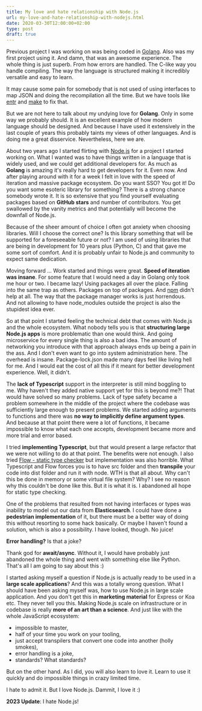 ```yaml
---
title: My love and hate relationship with Node.js
url: my-love-and-hate-relationship-with-nodejs.html
date: 2020-03-30T12:00:00+02:00
type: post
draft: true
---
```


Previous project I was working on was being coded in
[Golang](https://golang.org/). Also was my first project using it. And damn,
that was an awesome experience. The whole thing is just superb. From how errors
are handled. The C-like way you handle compiling. The way the language is
structured making it incredibly versatile and easy to learn.

It may cause some pain for somebody that is not used of using interfaces to map
JSON and doing the recompilation all the time. But we have tools like
[entr](http://eradman.com/entrproject/) and
[make](https://www.gnu.org/software/make/) to fix that.

But we are not here to talk about my undying love for **Golang**. Only in some
way we probably should. It is an excellent example of how modern language should
be designed. And because I have used it extensively in the last couple of years
this probably taints my views of other languages. And is doing me a great
disservice. Nevertheless, here we are.

About two years ago I started flirting with [Node.js](https://nodejs.org/en/)
for a project I started working on. What I wanted was to have things written in
a language that is widely used, and we could get additional developers for.  As
much as **Golang** is amazing it's really hard to get developers for it.  Even
now. And after playing around with it for a week I felt in love with the speed
of iteration and massive package ecosystem. Do you want SSO? You got it!  Do you
want some esoteric library for something? There is a strong chance somebody
wrote it. It is so extensive that you find yourself evaluating packages based on
**GitHub stars** and number of contributors. You get swallowed by the vanity
metrics and that potentially will become the downfall of Node.js.

Because of the sheer amount of choice I often got anxiety when choosing
libraries. Will I choose the correct one? Is this library something that will be
supported for a foreseeable future or not? I am used of using libraries that are
being in development for 10 years plus (Python, C) and that gave me some sort of
comfort. And it is probably unfair to Node.js and community to expect same
dedication.

Moving forward ... Work started and things were great. **Speed of iteration was
insane**. For some feature that I would need a day in Golang only took me hour
or two. I became lazy! Using packages all over the place. Falling into the same
trap as others. Packages on top of packages.  And [npm](https://www.npmjs.com/)
didn't help at all. The way that the package manager works is just
horrendous. And not allowing to have node_modules outside the project is also
the stupidest idea ever.

So at that point I started feeling the technical debt that comes with Node.js
and the whole ecosystem. What nobody tells you is that **structuring large
Node.js apps** is more problematic than one would think.  And going microservice
for every single thing is also a bad idea. The amount of networking you
introduce with that approach always ends up being a pain in the ass. And I don't
even want to go into system administration here. The overhead is
insane. Package-lock.json made many days feel like living hell for me. And I
would eat the cost of all this if it meant for better development
experience. Well, it didn't.

The **lack of Typescript** support in the interpreter is still mind boggling to
me. Why haven't they added native support yet for this is beyond me?! That would
have solved so many problems. Lack of type safety became a problem somewhere in
the middle of the project where the codebase was sufficiently large enough to
present problems. We started adding arguments to functions and there was **no
way to implicitly define argument types**. And because at that point there were
a lot of functions, it became impossible to know what each one accepts,
development became more and more trial and error based.

I tried **implementing Typescript**, but that would present a large refactor
that we were not willing to do at that point. The benefits were not enough.  I
also tried [Flow - static type checker](https://flow.org/) but implementation
was also horrible. What Typescript and Flow forces you is to have src folder and
then **transpile** your code into dist folder and run it with node. WTH is that
all about. Why can't this be done in memory or some virtual file system?  Why? I
see no reason why this couldn't be done like this. But it is what it is.  I
abandoned all hope for static type checking.

One of the problems that resulted from not having interfaces or types was
inability to model out our data from **Elasticsearch**. I could have done a
**pedestrian implementation** of it, but there must be a better way of doing
this without resorting to some hack basically. Or maybe I haven't found a
solution, which is also a possibility. I have looked, though. No juice!

**Error handling?** Is that a joke?

Thank god for **await/async**. Without it, I would have probably just abandoned
the whole thing and went with something else like Python. That's all I am going
to say about this :)

I started asking myself a question if Node.js is actually ready to be used in a
**large scale applications**? And this was a totally wrong question. What I
should have been asking myself was, how to use Node.js in large scale
application. And you don't get this in **marketing material** for Express or Koa
etc. They never tell you this. Making Node.js scale on infrastructure or in
codebase is really **more of an art than a science**. And just like with the
whole JavaScript ecosystem:

- impossible to master,
- half of your time you work on your tooling,
- just accept transpilers that convert one code into another (holly smokes),
- error handling is a joke,
- standards? What standards?

But on the other hand. As I did, you will also learn to love it. Learn to use it
quickly and do impossible things in crazy limited time.

I hate to admit it. But I love Node.js. Dammit, I love it :)

**2023 Update**: I hate Node.js!
